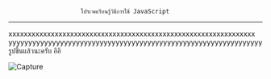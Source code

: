                         โปรเจคเรียนรู้วิธีการใช้ JavaScript
-----------------------------------------------------------------------------------------

xxxxxxxxxxxxxxxxxxxxxxxxxxxxxxxxxxxxxxxxxxxxxxxxxxxxxxxxxxxxxxxx
yyyyyyyyyyyyyyyyyyyyyyyyyyyyyyyyyyyyyyyyyyyyyyyyyyyyyyyyyyyyyyyy
รูปขึ้นแล้วนะครับ อิอิ

![Capture](https://user-images.githubusercontent.com/89632313/139390565-c5a4070b-f371-4c04-b9ff-bfadbb32373b.PNG)

